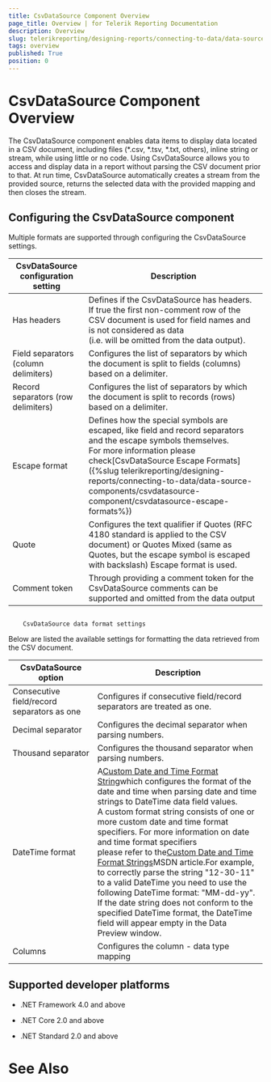 ```yaml
---
title: CsvDataSource Component Overview
page_title: Overview | for Telerik Reporting Documentation
description: Overview
slug: telerikreporting/designing-reports/connecting-to-data/data-source-components/csvdatasource-component/overview
tags: overview
published: True
position: 0
---
```


# CsvDataSource Component Overview



The CsvDataSource component enables data items to display data located in a CSV document, including files (*.csv, *.tsv, *.txt, others),
        inline string or stream, while using little or no code. Using CsvDataSource allows you to access and display data in a report without
        parsing the CSV document prior to that. At run time, CsvDataSource automatically creates a stream from the provided source,
        returns the selected data with the provided mapping and then closes the stream.
      

## Configuring the CsvDataSource component

Multiple formats are supported through configuring the CsvDataSource settings.


| CsvDataSource configuration setting | Description |
| ------ | ------ |
|Has headers|Defines if the CsvDataSource has headers.<br/>                If true the first non-comment row of the CSV document is used for field names and is not considered as data<br/>                (i.e. will be omitted from the data output).|
|Field separators (column delimiters)|Configures the list of separators by which the document is split to fields (columns) based on a delimiter.|
|Record separators (row delimiters)|Configures the list of separators by which the document is split to records (rows) based on a delimiter.|
|Escape format|Defines how the special symbols are escaped, like field and record separators and the escape symbols themselves.<br/>                For more information please check[CsvDataSource Escape Formats]({%slug telerikreporting/designing-reports/connecting-to-data/data-source-components/csvdatasource-component/csvdatasource-escape-formats%})|
|Quote|Configures the text qualifier if Quotes (RFC 4180 standard is applied to the CSV document) or Quotes Mixed (same as Quotes, but the escape symbol is escaped with backslash) Escape format is used.|
|Comment token|Through providing a comment token for the CsvDataSource comments can be supported and omitted from the data output|




## 
        CsvDataSource data format settings
      

Below are listed the available settings for formatting the data retrieved from the CSV document.
        


| CsvDataSource option | Description |
| ------ | ------ |
|Consecutive field/record separators as one|Configures if consecutive field/record separators are treated as one.|
|Decimal separator|Configures the decimal separator when parsing numbers.|
|Thousand separator|Configures the thousand separator when parsing numbers.|
|DateTime format|A[Custom Date and Time Format String](https://msdn.microsoft.com/en-us/library/8kb3ddd4.aspx)which configures the format of the date and time when parsing date and time strings to DateTime data field values.<br/>                A custom format string consists of one or more custom date and time format specifiers. For more information on date and time format specifiers<br/>                please refer to the[Custom Date and Time Format Strings](https://msdn.microsoft.com/en-us/library/8kb3ddd4.aspx)MSDN article.For example, to correctly parse the string "12-30-11" to a valid DateTime you need to use the following DateTime format: "MM-dd-yy". <br/>                If the date string does not conform to the specified DateTime format, the DateTime field will appear empty in the Data Preview window.|
|Columns|Configures the column - data type mapping|




## Supported developer platforms

* .NET Framework 4.0 and above
            

* .NET Core 2.0 and above
            

* .NET Standard 2.0 and above
            

# See Also
